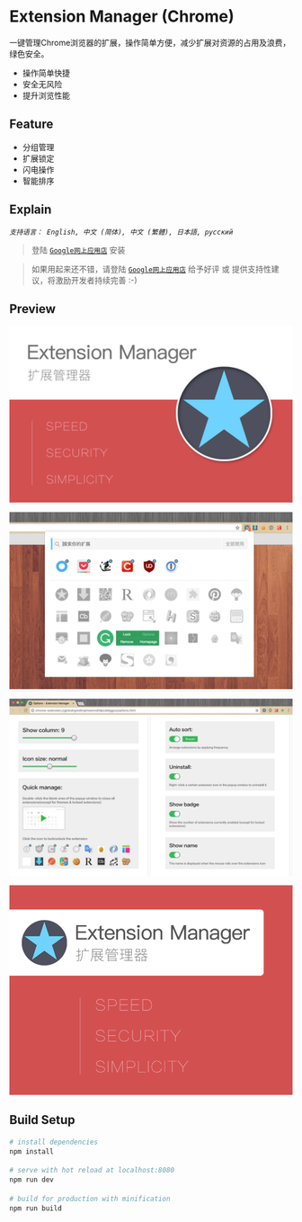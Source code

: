 
# Extension Manager (Chrome)

一键管理Chrome浏览器的扩展，操作简单方便，减少扩展对资源的占用及浪费，绿色安全。

* 操作简单快捷
* 安全无风险
* 提升浏览性能


## Feature

* 分组管理
* 扩展锁定
* 闪电操作
* 智能排序



## Explain

*`支持语言： English, 中文 (简体), 中文 (繁體), 日本語, русский`*

> 登陆 [`Google网上应用店`](https://chrome.google.com/webstore/detail/%E6%89%A9%E5%B1%95%E7%AE%A1%E7%90%86%E5%99%A8%EF%BC%88extension-manager%EF%BC%89/gjldcdngmdknpinoemndlidpcabkggco) 安装

> 如果用起来还不错，请登陆 [`Google网上应用店`](https://chrome.google.com/webstore/detail/extension-manager/gjldcdngmdknpinoemndlidpcabkggco/reviews) 给予好评 或 提供支持性建议，将激励开发者持续完善 :-)



## Preview

![image](resource/截图二.png)

![image](resource/截图一.png)

![image](resource/截图三.png)

![image](resource/大图块.png)


## Build Setup

``` bash
# install dependencies
npm install

# serve with hot reload at localhost:8080
npm run dev

# build for production with minification
npm run build
```
